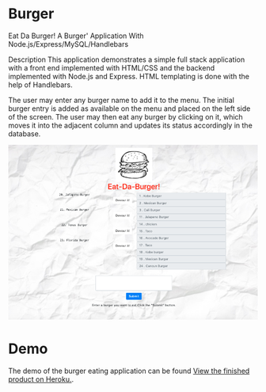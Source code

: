 # Burger

Eat Da Burger!
A Burger' Application With Node.js/Express/MySQL/Handlebars

Description
This application demonstrates a simple full stack application with a front end implemented with HTML/CSS and the backend implemented with Node.js and Express. HTML templating is done with the help of Handlebars.

The user may enter any burger name to add it to the menu. The initial burger entry is added as available on the menu and placed on the left side of the screen. The user may then eat any burger by clicking on it, which moves it into the adjacent column and updates its status accordingly in the database.

![Screen shot](public/assets/img/burgerpic.png) 

# Demo
The demo of the burger eating application can be found <a href="https://mighty-escarpment-41370.herokuapp.com/">View the finished product on Heroku.</a>.

